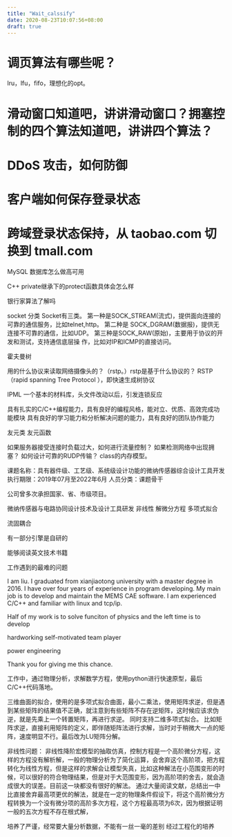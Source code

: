 ```yaml
---
title: "Wait_calssify"
date: 2020-08-23T10:07:56+08:00
draft: true
---
```



# 调页算法有哪些呢？
lru，lfu，fifo，理想化的opt。

# 滑动窗口知道吧，讲讲滑动窗口？拥塞控制的四个算法知道吧，讲讲四个算法？

# DDoS 攻击，如何防御
# 客户端如何保存登录状态
# 跨域登录状态保持，从 taobao.com 切换到 tmall.com

MySQL 数据库怎么做高可用

C++ private继承下的protect函数具体会怎么样

银行家算法了解吗

socket 分类
Socket有三类。
第一种是SOCK_STREAM(流式)，提供面向连接的可靠的通信服务，比如telnet,http。
第二种是 SOCK_DGRAM(数据报)，提供无连接不可靠的通信，比如UDP。
第三种是SOCK_RAW(原始)，主要用于协议的开发和测试，支持通信底层操 作，比如对IP和ICMP的直接访问。


霍夫曼树

用的什么协议来读取网络摄像头的？（rstp。）rstp是基于什么协议的？
RSTP（rapid spanning Tree Protocol ），即快速生成树协议

IPML
一个基本的材料库，头文件改动以后，引发连锁反应

具有扎实的C/C++编程能力，具有良好的编程风格，能对立、优质、高效完成功能模块
具有良好的学习能力和分析解决问题的能力，具有良好的团队协作能力

友元类 友元函数

如果服务器接受连接时负载过大，如何进行流量控制？
如果检测网络中出现拥塞？
如何设计可靠的RUDP传输？
class的内存模型。


课题名称：具有器件级、工艺级、系统级设计功能的微纳传感器综合设计工具开发
执行期限：2019年07月至2022年6月
人员分类：课题骨干

公司曾多次承担国家、省、市级项目。

微纳传感器与电路协同设计技术及设计工具研发
非线性
解微分方程
多项式拟合

流固耦合

有一部分引擎是自研的

能够阅读英文技术书籍

工作遇到的最难的问题

I am liu. I graduated from xianjiaotong university with a master degree in 2016. I have over four years of experience in program developing. My main job is to develop and maintain the MEMS CAE software. I am experienced C/C++ and familiar with linux and tcp/ip.

Half of my work is to solve funciton of physics and the left time is to develop 

hardworking self-motivated team player

power engineering

Thank you for giving me this chance.

工作中，通过物理分析，求解数学方程，使用python进行快速原型，最后C/C++代码落地。


三维曲面的拟合，使用的是多项式拟合曲面，最小二乘法，使用矩阵求逆，但是遇到某些矩阵的结果值不正确，就注意到有些矩阵不存在逆矩阵，这时候应该求伪逆，就是先乘上一个转置矩阵，再进行求逆。
同时支持二维多项式拟合。
比如矩阵求逆，直接利用矩阵的定义，即伴随矩阵法进行求解，当时对于稍微大一点的矩阵，速度明显不行。最后改为LU矩阵分解。

非线性问题：
非线性降阶宏模型的抽取仿真，控制方程是一个高阶微分方程，这样的方程没有解析解，一般的物理分析为了简化运算，会舍弃这个高阶项，把方程转化为线性方程，但是这样的求解会让模型失真，比如这种解法在小范围变形的时候，可以很好的符合物理结果，但是对于大范围变形，因为高阶项的舍去，就会造成很大的误差。目前这一块都没有很好的解法。
通过大量阅读文献，总结出一中比直接舍弃最高项更优的解法，就是在一定的物理条件假设下，将这个高阶微分方程转换为一个没有微分项的高阶多次方程，这个方程最高项为6次，因为根据证明一般的五次方程不存在根式解，

培养了严谨，经常要大量分析数据，不能有一丝一毫的差别
经过工程化的培养